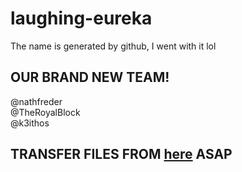 # laughing-eureka
The name is generated by github, I went with it lol


## OUR BRAND NEW TEAM!
@nathfreder <br>
@TheRoyalBlock <br>
@k3ithos <br>

## TRANSFER FILES FROM [here](https://github.com/remotevase/Files-Minecraft) ASAP
